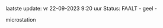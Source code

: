 laatste update: 
vr 22-09-2023  9:20   uur 
Status: FAALT - geel - 
<div class="service Y">microstation</div>